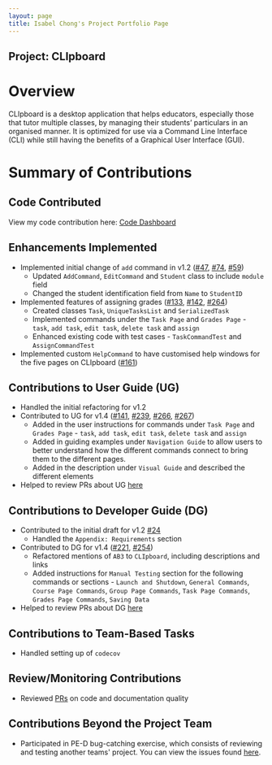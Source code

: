 ```yaml
---
layout: page
title: Isabel Chong's Project Portfolio Page
---
```

## Project: CLIpboard

# Overview
CLIpboard is a desktop application that helps educators, especially those that tutor multiple classes, by managing their students’ particulars in an organised manner.
It is optimized for use via a Command Line Interface (CLI) while still having the benefits of a Graphical User Interface (GUI).

# Summary of Contributions

## Code Contributed
View my code contribution here: [Code Dashboard](https://nus-cs2103-ay2223s2.github.io/tp-dashboard/?search=isabelchong&breakdown=true&sort=groupTitle&sortWithin=title&since=2023-02-17&timeframe=commit&mergegroup=&groupSelect=groupByRepos&checkedFileTypes=docs~functional-code~test-code~other)

## Enhancements Implemented
* Implemented initial change of `add` command in v1.2 ([#47](https://github.com/AY2223S2-CS2103T-T15-4/tp/pull/47),
  [#74](https://github.com/AY2223S2-CS2103T-T15-4/tp/pull/74),
  [#59](https://github.com/AY2223S2-CS2103T-T15-4/tp/pull/59))
    * Updated `AddCommand`, `EditCommand` and `Student` class to include `module` field
    * Changed the student identification field from `Name` to `StudentID`
* Implemented features of assigning grades ([#133](https://github.com/AY2223S2-CS2103T-T15-4/tp/pull/133), 
    [#142](https://github.com/AY2223S2-CS2103T-T15-4/tp/pull/142),
    [#264](https://github.com/AY2223S2-CS2103T-T15-4/tp/pull/264))
    * Created classes `Task`, `UniqueTasksList` and `SerializedTask`
    * Implemented commands under the `Task Page` and `Grades Page` - `task`, `add task`, `edit task`, `delete task`
      and `assign`
    * Enhanced existing code with test cases - `TaskCommandTest` and `AssignCommandTest`
* Implemented custom `HelpCommand` to have customised help windows for the five pages on CLIpboard ([#161](https://github.com/AY2223S2-CS2103T-T15-4/tp/pull/161))

## Contributions to User Guide (UG)
* Handled the initial refactoring for v1.2
* Contributed to UG for v1.4 ([#141](https://github.com/AY2223S2-CS2103T-T15-4/tp/pull/141),
  [#239](https://github.com/AY2223S2-CS2103T-T15-4/tp/pull/239),
  [#266](https://github.com/AY2223S2-CS2103T-T15-4/tp/pull/266),
  [#267](https://github.com/AY2223S2-CS2103T-T15-4/tp/pull/267))
  * Added in the user instructions for commands under `Task Page` and `Grades Page` - `task`, `add task`, `edit task`, 
    `delete task` and `assign`
  * Added in guiding examples under `Navigation Guide` to allow users to better understand how the different
    commands connect to bring them to the different pages.
  * Added in the description under `Visual Guide` and described the different elements
* Helped to review PRs about UG [here](https://github.com/AY2223S2-CS2103T-T15-4/tp/pulls?q=is%3Apr+commenter%3A%40me+UG+-author%3A%40me)

## Contributions to Developer Guide (DG)
* Contributed to the initial draft for v1.2 [#24](https://github.com/AY2223S2-CS2103T-T15-4/tp/pull/24)
  * Handled the `Appendix: Requirements` section
* Contributed to DG for v1.4 ([#221](https://github.com/AY2223S2-CS2103T-T15-4/tp/pull/221),
  [#254](https://github.com/AY2223S2-CS2103T-T15-4/tp/pull/254))
  * Refactored mentions of `AB3` to `CLIpboard`, including descriptions and links
  * Added instructions for `Manual Testing` section for the following commands or sections - `Launch and Shutdown`, 
    `General Commands`, `Course Page Commands`, `Group Page Commands`, `Task Page Commands`, `Grades Page Commands`,
    `Saving Data`
* Helped to review PRs about DG [here](https://github.com/AY2223S2-CS2103T-T15-4/tp/pulls?q=is%3Apr+commenter%3A%40me+DG+-author%3A%40me)

## Contributions to Team-Based Tasks
* Handled setting up of `codecov`

## Review/Monitoring Contributions
* Reviewed [PRs](https://github.com/AY2223S2-CS2103T-T15-4/tp/pulls?q=is%3Apr+commenter%3A%40me) on code and 
  documentation quality

## Contributions Beyond the Project Team
* Participated in PE-D bug-catching exercise, which consists of reviewing and testing another teams' project. You can
  view the issues found [here](https://github.com/AY2223S2-CS2103-F11-1/tp/issues?q=Tester+B+).
